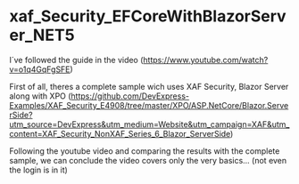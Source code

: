# xaf_Security_EFCoreWithBlazorServer_NET5
I´ve followed the guide in the video (https://www.youtube.com/watch?v=o1q4GqFgSFE)

First of all, theres a complete sample wich uses XAF Security, Blazor Server along with XPO (https://github.com/DevExpress-Examples/XAF_Security_E4908/tree/master/XPO/ASP.NetCore/Blazor.ServerSide?utm_source=DevExpress&utm_medium=Website&utm_campaign=XAF&utm_content=XAF_Security_NonXAF_Series_6_Blazor_ServerSide)

Following the youtube video and comparing the results with the complete sample, we can conclude the video covers only the very basics... (not even the login is in it)


